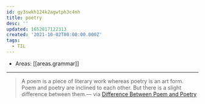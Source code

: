 ```yaml
---
id: gy3swkh124k2agwtph3c4nh
title: poetry
desc: ''
updated: 1652817122313
created: '2021-10-02T00:00:00.000Z'
tags:
  - TIL
---
```


- Areas: [[areas.grammar]]

---

> A poem is a piece of literary work whereas poetry is an art form. Poem and poetry are inclined to each other. But there is a slight difference between them.— via [Difference Between Poem and Poetry](#%20by%20Anupama%20A%20Prakash%20%7C%20Medium%7Chttps%3A%2F%2Fanupamaaprakashv.medium.com%2Fdifference-between-poem-and-poetry-a5ea5be34540)
